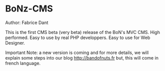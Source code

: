 BoNz-CMS
========
Author: Fabrice Dant

This is the first CMS beta (very beta) release of the BoN's MVC CMS. High performed. Easy to use by real PHP developpers. Easy to use for Web Designer.

Important Note: a new version is coming and for more details, we will explain some steps into our blog http://bandofnuts.fr
but, this will come in french language.
